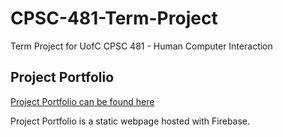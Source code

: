 # CPSC-481-Term-Project
Term Project for UofC CPSC 481 - Human Computer Interaction

## Project Portfolio
[Project Portfolio can be found here](https://cpsc-481---project-portfolio.web.app/)

Project Portfolio is a static webpage hosted with Firebase.
